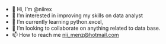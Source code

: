 - 👋 Hi, I’m @niirex
- 👀 I’m interested in improving my skills on data analyst
- 🌱 I’m currently learning python.excel,
- 💞️ I’m looking to collaborate on anything related to data base.
- 📫 How to reach me nii_menz@hotmail.com

<!---
niirex/niirex is a ✨ special ✨ repository because its `README.md` (this file) appears on your GitHub profile.
You can click the Preview link to take a look at your changes.
--->
